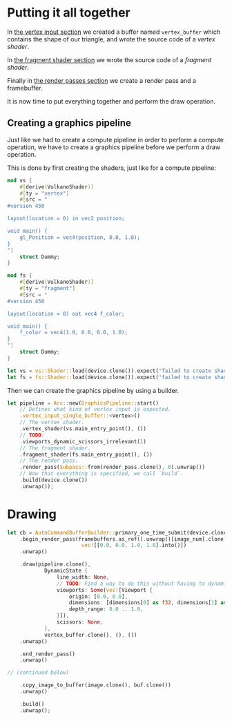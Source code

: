 # Putting it all together

In [the vertex input section](/guide/vertex-input) we created a buffer named `vertex_buffer` which
contains the shape of our triangle, and wrote the source code of a *vertex shader*.

In [the fragment shader section](/guide/fragment-shader) we wrote the source code of a
*fragment shader*.

Finally in [the render passes section](/guide/render-pass-framebuffer) we create a render pass and
a framebuffer.

It is now time to put everything together and perform the draw operation.

## Creating a graphics pipeline

Just like we had to create a compute pipeline in order to perform a compute operation, we have to
create a graphics pipeline before we perform a draw operation.

This is done by first creating the shaders, just like for a compute pipeline:

```rust
mod vs {
    #[derive(VulkanoShader)]
    #[ty = "vertex"]
    #[src = "
#version 450

layout(location = 0) in vec2 position;

void main() {
    gl_Position = vec4(position, 0.0, 1.0);
}
"]
    struct Dummy;
}

mod fs {
    #[derive(VulkanoShader)]
    #[ty = "fragment"]
    #[src = "
#version 450

layout(location = 0) out vec4 f_color;

void main() {
    f_color = vec4(1.0, 0.0, 0.0, 1.0);
}
"]
    struct Dummy;
}

let vs = vs::Shader::load(device.clone()).expect("failed to create shader module");
let fs = fs::Shader::load(device.clone()).expect("failed to create shader module");
```

Then we can create the graphics pipeline by using a builder.

```rust
let pipeline = Arc::new(GraphicsPipeline::start()
    // Defines what kind of vertex input is expected.
    .vertex_input_single_buffer::<Vertex>()
    // The vertex shader.
    .vertex_shader(vs.main_entry_point(), ())
    // TODO:
    .viewports_dynamic_scissors_irrelevant(1)
    // The fragment shader.
    .fragment_shader(fs.main_entry_point(), ())
    // The render pass.
    .render_pass(Subpass::from(render_pass.clone(), 0).unwrap())
    // Now that everything is specified, we call `build`.
    .build(device.clone())
    .unwrap());
```

# Drawing

```rust
let cb = AutoCommandBufferBuilder::primary_one_time_submit(device.clone(), queue.family()).unwrap()
    .begin_render_pass(framebuffers.as_ref().unwrap()[image_num].clone(), false,
                        vec![[0.0, 0.0, 1.0, 1.0].into()])
    .unwrap()

    .draw(pipeline.clone(),
            DynamicState {
                line_width: None,
                // TODO: Find a way to do this without having to dynamically allocate a Vec every frame.
                viewports: Some(vec![Viewport {
                    origin: [0.0, 0.0],
                    dimensions: [dimensions[0] as f32, dimensions[1] as f32],
                    depth_range: 0.0 .. 1.0,
                }]),
                scissors: None,
            },
            vertex_buffer.clone(), (), ())
    .unwrap()

    .end_render_pass()
    .unwrap()

// (continued below)
```

```rust
    .copy_image_to_buffer(image.clone(), buf.clone())
    .unwrap()

    .build()
    .unwrap();
```
